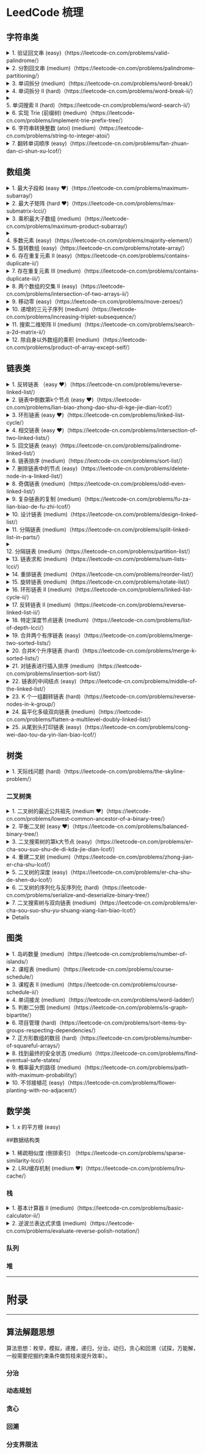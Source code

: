 # LeedCode 梳理

## 字符串类
<details>
<summary> 1. 验证回文串 (easy)（https://leetcode-cn.com/problems/valid-palindrome/） </summary> 
    
```cpp
class Solution {
public:
    bool isPalindrome(const string& s) {
        int left = 0;
        int right = s.length() - 1;
        while (left < right) {
            while (left < right && !isalnum(s[left])) { ++left; }
            while (left < right && !isalnum(s[right])) { --right; }
            if (tolower(s[left]) != tolower(s[right])) { return false; }
            ++left, --right;
        }
        return true;
    }
};
``` 
</details>

<details>
<summary> 2. 分割回文串 (medium)（https://leetcode-cn.com/problems/palindrome-partitioning/） </summary> 
</details>

<details>
<summary> 3. 单词拆分 (medium)（https://leetcode-cn.com/problems/word-break/） </summary> 
</details>

<details>
<summary> 4. 单词拆分 II (hard)（https://leetcode-cn.com/problems/word-break-ii/） </summary> 
</details>

<details>
<summary> 5. 单词搜索 II (hard)（https://leetcode-cn.com/problems/word-search-ii/） </summary> 
</details>

<details>
<summary> 6. 实现 Trie (前缀树) (medium)（https://leetcode-cn.com/problems/implement-trie-prefix-tree/） </summary> 
</details>

<details>
<summary> 6. 字符串转换整数 (atoi) (medium)（https://leetcode-cn.com/problems/string-to-integer-atoi/） </summary> 
</details>

<details>
<summary> 7. 翻转单词顺序 (easy)（https://leetcode-cn.com/problems/fan-zhuan-dan-ci-shun-xu-lcof/） </summary>
    
```cpp
class Solution {
public:
    string reverseWords(string s) {
        string res("");
        bool is_blank_status = true;
        size_t end = s.size();
        for (int cur = s.size()-1; cur >= 0; --cur) {
            if (is_blank_status && !isBlank(s[cur])) {
                end = cur;
                is_blank_status = false;
            }
            if (!is_blank_status && isBlank(s[cur])) {
                if (!res.empty()) {
                    res.push_back(' ');
                }
                res.append(s, cur+1, end - cur);
                is_blank_status = true;
            }
        }
        // not end with blank
        if (!is_blank_status) {
            if (!res.empty()) {
                res.push_back(' ');
            }
            res.append(s, 0, end+1);
        }
        return res;
    }
    
private:
    bool isBlank(char c) const {
        return ' ' == c;
    }
};
```

</details>


## 数组类
<details>
<summary> 1. 最大子段和 (easy &hearts;)（https://leetcode-cn.com/problems/maximum-subarray/） </summary> 

```cpp
class Solution {
public:
    int maxSubArray(vector<int>& nums) {
        int maxSum = INT_MIN;
        int curSum = 0;
        for (size_t id = 0; id < nums.size(); ++id) {
            if (curSum <= 0) {
                curSum = 0;
            }
            curSum += nums[id];
            if (curSum > maxSum) {
                maxSum = curSum;
            }
        }
        return maxSum;
    }
};
```

</details>

<details>
<summary> 2. 最大子矩阵 (hard &hearts;)（https://leetcode-cn.com/problems/max-submatrix-lcci/） </summary> 
    
```cpp
class Solution {
public:
    vector<int> getMaxMatrix(vector<vector<int>>& matrix) {
        vector<int> res;
        int maxSum = INT_MIN;
        for (size_t row1 = 0; row1 < matrix.size(); ++row1) {
            // 记录各列的和
            vector<int> sum(matrix[0].size(), 0);
            for (size_t row2 = row1; row2 < matrix.size(); ++row2) {
                int curSum = -1;
                int col1 = -1;
                for (size_t col2 = 0; col2 < matrix[0].size(); ++col2) {
                    sum[col2] += matrix[row2][col2];
                    if (curSum <= 0) {
                        // 重置左边列号
                        curSum = 0;
                        col1 = col2;
                    }
                    curSum += sum[col2];
                    if (curSum > maxSum) {
                        // 记录右边列号
                        maxSum = curSum;
                        if (res.empty()) {
                            res.resize(4);
                        }
                        res[0] = row1, res[1] = col1;
                        res[2] = row2, res[3] = col2;
                    }
                }
            }
        }
        return res;
    }
};
```
    
</details>

<details>
<summary> 3. 乘积最大子数组 (medium)（https://leetcode-cn.com/problems/maximum-product-subarray/） </summary> 
</details>

<details>
<summary> 4. 多数元素 (easy)（https://leetcode-cn.com/problems/majority-element/） </summary> 
</details>

<details>
<summary> 5. 旋转数组 (easy)（https://leetcode-cn.com/problems/rotate-array/） </summary> 
</details>

<details>
<summary> 6. 存在重复元素 II (easy)（https://leetcode-cn.com/problems/contains-duplicate-ii/） </summary> 
</details>

<details>
<summary> 7. 存在重复元素 III (medium)（https://leetcode-cn.com/problems/contains-duplicate-iii/） </summary> 
</details>

<details>
<summary> 8. 两个数组的交集 II (easy)（https://leetcode-cn.com/problems/intersection-of-two-arrays-ii/） </summary> 
</details>

<details>
<summary> 9. 移动零 (easy)（https://leetcode-cn.com/problems/move-zeroes/） </summary> 
</details>

<details>
<summary> 10. 递增的三元子序列 (medium)（https://leetcode-cn.com/problems/increasing-triplet-subsequence/） </summary> 
</details>

<details>
<summary> 11. 搜索二维矩阵 II (medium)（https://leetcode-cn.com/problems/search-a-2d-matrix-ii/） </summary> 
</details>

<details>
<summary> 12. 除自身以外数组的乘积 (medium)（https://leetcode-cn.com/problems/product-of-array-except-self/） </summary> 
</details>


## 链表类

<details>
<summary> 1. 反转链表 （easy &hearts;）（https://leetcode-cn.com/problems/reverse-linked-list/） </summary>
    
```cpp
/**
 * Definition for singly-linked list.
 * struct ListNode {
 *     int val;
 *     ListNode *next;
 *     ListNode(int x) : val(x), next(NULL) {}
 * };
 */
class Solution {
public:
    ListNode* reverseList(ListNode* head) {
        if (!head) {
            return head;
        }
        ListNode *cur = head;
        ListNode *pre = NULL;
        ListNode *post = NULL;
        while (cur != NULL) {
            post = cur->next;
            cur->next = pre;
            pre = cur;
            cur = post;
        }
        return pre;
    }
};
```

</details>

<details>
<summary> 2. 链表中倒数第k个节点 (easy &hearts;)（https://leetcode-cn.com/problems/lian-biao-zhong-dao-shu-di-kge-jie-dian-lcof/） </summary> 
    
```cpp
/**
 * Definition for singly-linked list.
 * struct ListNode {
 *     int val;
 *     ListNode *next;
 *     ListNode(int x) : val(x), next(NULL) {}
 * };
 */
class Solution {
public:
    ListNode* getKthFromEnd(ListNode* head, int k) {
        ListNode *fast = head;
        for (int id = 0; id < k; ++id) {
            if (!fast) {
                return NULL;
            }
            fast = fast->next;
        }
        ListNode *slow = head;
        while (fast != NULL) {
            fast = fast->next;
            slow = slow->next;
        }
        return slow;
    }
};
```

</details>

<details>
<summary> 3. 环形链表 (easy &hearts;)（https://leetcode-cn.com/problems/linked-list-cycle/） </summary> 
    
```cpp
/**
 * Definition for singly-linked list.
 * struct ListNode {
 *     int val;
 *     ListNode *next;
 *     ListNode(int x) : val(x), next(NULL) {}
 * };
 */
class Solution {
public:
    bool hasCycle(ListNode *head) {
        if (NULL == head || NULL == head->next) {
            return false;
        }
        ListNode *fast = head->next->next;
        ListNode *slow = head->next;
        while (fast && fast->next) {
            if (fast == slow) {
                return true;
            }
            slow = slow->next;
            fast = fast->next->next;
        }
        return false;
    }
};
```
    
</details>

<details>
<summary> 4. 相交链表 (easy &hearts;)（https://leetcode-cn.com/problems/intersection-of-two-linked-lists/） </summary> 

```cpp
/**
 * Definition for singly-linked list.
 * struct ListNode {
 *     int val;
 *     ListNode *next;
 *     ListNode(int x) : val(x), next(NULL) {}
 * };
 */
class Solution {
public:
    ListNode *getIntersectionNode(ListNode *headA, ListNode *headB) {
        //  链表 L1 长度为 a+c, 链表 L2 长度为 b+c, 其中 c >= 0.
        //  由 (a+c)+b == (b+c)+a, 得出两个指针在公共点相遇
        //  时间复杂度 O(a+b+c)
        ListNode *p1 = headA;
        ListNode *p2 = headB;
        while (p1 != p2) {
            p1 = (NULL == p1) ? headB : p1->next;
            p2 = (NULL == p2) ? headA : p2->next;
        }
        return p1;
    }
};
```
 
</details>

<details>
<summary> 5. 回文链表 (easy)（https://leetcode-cn.com/problems/palindrome-linked-list/） </summary> 
</details>

<details>
<summary> 6. 链表排序 (medium)（https://leetcode-cn.com/problems/sort-list/） </summary> 
</details>

<details>
<summary> 7. 删除链表中的节点 (easy)（https://leetcode-cn.com/problems/delete-node-in-a-linked-list/） </summary> 
</details>

<details>
<summary> 8. 奇偶链表 (medium)（https://leetcode-cn.com/problems/odd-even-linked-list/） </summary> 
</details>

<details>
<summary> 9. 复杂链表的复制 (medium)（https://leetcode-cn.com/problems/fu-za-lian-biao-de-fu-zhi-lcof/） </summary> 
</details>

<details>
<summary> 10. 设计链表 (medium)（https://leetcode-cn.com/problems/design-linked-list/） </summary> 
</details>


<details>
<summary> 11. 分隔链表 (medium)（https://leetcode-cn.com/problems/split-linked-list-in-parts/） </summary> 
</details>

<details>
<summary> 12. 分隔链表 (medium)（https://leetcode-cn.com/problems/partition-list/） </summary> 
</details>

<details>
<summary> 13. 链表求和 (medium)（https://leetcode-cn.com/problems/sum-lists-lcci/） </summary> 
    
```cpp
/**
 * Definition for singly-linked list.
 * struct ListNode {
 *     int val;
 *     ListNode *next;
 *     ListNode(int x) : val(x), next(NULL) {}
 * };
 */
class Solution {
public:
    ListNode* addTwoNumbers(ListNode* l1, ListNode* l2) {
        ListNode *l3 = NULL;
        ListNode *l3tail = NULL;
        int sum = 0;
        while (l1 != NULL || l2 !=NULL) {
            if (l1 != NULL && l2 != NULL) {
                sum += l1->val + l2->val;
                l1 = l1->next, l2 = l2->next;
            } else if (l1 != NULL) {
                sum += l1->val;
                l1 = l1->next;
            } else {
                sum += l2->val;
                l2 = l2->next;
            }    
            if (l3 == NULL) {
                l3tail = l3 = new ListNode(sum >= 10 ? (sum - 10) : sum);
            } else {
                l3tail->next = new ListNode(sum >= 10 ? (sum - 10) : sum);
                l3tail = l3tail->next;
            }
            sum = sum >= 10 ? 1 : 0;
        }
        if (sum > 0) {
            l3tail->next = new ListNode(sum);
        }
        return l3;
    }
};
```
* 如果链表非逆序数字，需要在计算前后分别执行下反转链表。

</details>

<details>
<summary> 14. 重排链表 (medium)（https://leetcode-cn.com/problems/reorder-list/） </summary> 
</details>

<details>
<summary> 15. 旋转链表 (medium)（https://leetcode-cn.com/problems/rotate-list/） </summary> 
</details>

<details>
<summary> 16. 环形链表 II (medium)（https://leetcode-cn.com/problems/linked-list-cycle-ii/） </summary> 
</details>

<details>
<summary> 17. 反转链表 II (medium)（https://leetcode-cn.com/problems/reverse-linked-list-ii/） </summary> 
</details>

<details>
<summary> 18. 特定深度节点链表 (medium)（https://leetcode-cn.com/problems/list-of-depth-lcci/） </summary> 
</details>

<details>
<summary> 19. 合并两个有序链表 (easy)（https://leetcode-cn.com/problems/merge-two-sorted-lists/） </summary> 

```cpp
/**
 * Definition for singly-linked list.
 * struct ListNode {
 *     int val;
 *     ListNode *next;
 *     ListNode() : val(0), next(nullptr) {}
 *     ListNode(int x) : val(x), next(nullptr) {}
 *     ListNode(int x, ListNode *next) : val(x), next(next) {}
 * };
 */
//  more effective
class Solution {
public:
    ListNode* mergeTwoLists(ListNode* l1, ListNode* l2) {
        ListNode *head = nullptr;
        ListNode *tail = nullptr;
        while (l1 && l2) {
            ListNode *tmpnode = nullptr;
            if (l1->val <= l2->val) {
                tmpnode = l1;
                l1 = l1->next;
            } else {
                tmpnode = l2;
                l2 = l2->next;
            }
            if (nullptr == head) {
                tail = head = tmpnode;
            } else {
                tail->next = tmpnode;
                tail = tail->next;
            }
        }
        if (nullptr == tail) {
            return (nullptr == l1) ? l2 : l1;
        }
        tail->next = (nullptr == l1) ? l2 : l1;
        return head;
    }
};
```

```cpp
// more concise
class Solution {
public:
    ListNode* mergeTwoLists(ListNode* l1, ListNode* l2) {
        ListNode *head = nullptr;
        ListNode *tail = nullptr;
        while (l1 || l2) {
            ListNode *tmpnode = nullptr;
            if (!l2 || (l1 && l1->val <= l2->val)) {
                tmpnode = l1;
                l1 = l1->next;
            } else {
                tmpnode = l2;
                l2 = l2->next;
            }
            if (nullptr == head) {
                tail = head = tmpnode;
            } else {
                tail->next = tmpnode;
                tail = tail->next;
            }
        }
        return head;
    }
};
```

</details>

<details>
<summary> 20. 合并K个升序链表 (hard)（https://leetcode-cn.com/problems/merge-k-sorted-lists/） </summary> 
</details>

<details>
<summary> 21. 对链表进行插入排序 (medium)（https://leetcode-cn.com/problems/insertion-sort-list/） </summary> 
</details>

<details>
<summary> 22. 链表的中间结点 (easy)（https://leetcode-cn.com/problems/middle-of-the-linked-list/） </summary> 
</details>

<details>
<summary> 23. K 个一组翻转链表 (hard)（https://leetcode-cn.com/problems/reverse-nodes-in-k-group/） </summary> 
</details>

<details>
<summary> 24. 扁平化多级双向链表 (medium)（https://leetcode-cn.com/problems/flatten-a-multilevel-doubly-linked-list/） </summary> 
</details>

<details>
<summary> 25. 从尾到头打印链表 (easy)（https://leetcode-cn.com/problems/cong-wei-dao-tou-da-yin-lian-biao-lcof/） </summary> 
</details>

## 树类

<details>
<summary> 1. 天际线问题 (hard)（https://leetcode-cn.com/problems/the-skyline-problem/） </summary> 
</details>


### 二叉树类
<details>
<summary> 1. 二叉树的最近公共祖先 (medium &hearts;)（https://leetcode-cn.com/problems/lowest-common-ancestor-of-a-binary-tree/） </summary> 
    
```cpp
/**
 * Definition for a binary tree node.
 * struct TreeNode {
 *     int val;
 *     TreeNode *left;
 *     TreeNode *right;
 *     TreeNode(int x) : val(x), left(NULL), right(NULL) {}
 * };
 */
class Solution {
public:
    TreeNode* lowestCommonAncestor(TreeNode* root, TreeNode* p, TreeNode* q) {
        if (NULL == root || root == p || root == q) {
            return root;
        }
        TreeNode *left = lowestCommonAncestor(root->left, p, q);
        TreeNode *right = lowestCommonAncestor(root->right, p, q);
        if (left && right) {
            return root;
        }
        return  (NULL == left) ? right : left;
    }
};
```
    
</details>

<details>
<summary> 2. 平衡二叉树 (easy &hearts;)（https://leetcode-cn.com/problems/balanced-binary-tree/） </summary> 
    
```cpp
/**
 * Definition for a binary tree node.
 * struct TreeNode {
 *     int val;
 *     TreeNode *left;
 *     TreeNode *right;
 *     TreeNode(int x) : val(x), left(NULL), right(NULL) {}
 * };
 */
class Solution {
public:

    bool isBalanced(TreeNode* root, int& depth) {
        if (NULL == root) {
            depth = 0;
            return true;
        }
        int left_depth = 0;
        int right_depth = 0;
        if (isBalanced(root->left, left_depth) && isBalanced(root->right, right_depth)) {
            if ((-1 <= left_depth - right_depth) && (left_depth - right_depth <= 1)) {
                depth = max(left_depth, right_depth) + 1;
                return true;
            }
        }
        depth = max(left_depth, right_depth) + 1;
        return false;
    }

    bool isBalanced(TreeNode* root) {
        int depth = 0;
        return isBalanced(root, depth);        
    }
};
```
    
</details>

<details>
<summary> 3. 二叉搜索树的第k大节点  (easy)（https://leetcode-cn.com/problems/er-cha-sou-suo-shu-de-di-kda-jie-dian-lcof/） </summary> 
</details>

<details>
<summary> 4. 重建二叉树 (medium)（https://leetcode-cn.com/problems/zhong-jian-er-cha-shu-lcof/） </summary> 
</details>

<details>
<summary> 5. 二叉树的深度  (easy)（https://leetcode-cn.com/problems/er-cha-shu-de-shen-du-lcof/） </summary> 
</details>

<details>
<summary> 6. 二叉树的序列化与反序列化  (hard)（https://leetcode-cn.com/problems/serialize-and-deserialize-binary-tree/） </summary> 
</details>

<details>
<summary> 7. 二叉搜索树与双向链表 (medium)（https://leetcode-cn.com/problems/er-cha-sou-suo-shu-yu-shuang-xiang-lian-biao-lcof/） </summary> 
</details>

<details>
<!--summary> x.  ()（） </summary--> 
</details>

## 图类
<details>
<summary> 1. 岛屿数量 (medium)（https://leetcode-cn.com/problems/number-of-islands/） </summary> 
</details>

<details>
<summary> 2. 课程表 (medium)（https://leetcode-cn.com/problems/course-schedule/） </summary> 
</details>

<details>
<summary> 3. 课程表 II (medium)（https://leetcode-cn.com/problems/course-schedule-ii/） </summary> 
</details>

<details>
<summary> 4. 单词接龙 (medium)（https://leetcode-cn.com/problems/word-ladder/） </summary> 
</details>

<details>
<summary> 5. 判断二分图 (medium)（https://leetcode-cn.com/problems/is-graph-bipartite/） </summary> 
</details>

<details>
<summary> 6. 项目管理 (hard)（https://leetcode-cn.com/problems/sort-items-by-groups-respecting-dependencies/） </summary> 
</details>

<details>
<summary> 7. 正方形数组的数目 (hard)（https://leetcode-cn.com/problems/number-of-squareful-arrays/） </summary> 
</details>

<details>
<summary> 8. 找到最终的安全状态 (medium)（https://leetcode-cn.com/problems/find-eventual-safe-states/ </summary> 
</details>

<details>
<summary> 9. 概率最大的路径 (medium)（https://leetcode-cn.com/problems/path-with-maximum-probability/） </summary> 
</details>

<details>
<summary> 10. 不邻接植花 (easy)（https://leetcode-cn.com/problems/flower-planting-with-no-adjacent/） </summary> 
</details>


## 数学类
<details>
<summary> 1. x 的平方根 (easy) </summary> 
题解：
```cpp
// 题解一（按位从大到小试）
class Solution {
public:
    int mySqrt(int x) {
        int ret = 0;
        // (2^16)^2 = 2^32
        // int cur_bit = 1 << ((sizeof(int) * 8) / 2);
        int cur_bit = (1 << ((sizeof(int) << 2)));
        while (cur_bit > 0) {
            ret ^= cur_bit;
            if (ret > x / ret) {
                ret ^= cur_bit;
            }
            cur_bit >>= 1; 
        }
        return ret;
    }
};
```
```cpp
// 题解二（二分查找）
class Solution {
public:
    int mySqrt(int x) {
        int left = 1;
        int right = x;
        while (left <= right) {
            int cur = left + ((right - left) >> 1);
            int tmp_val = x / cur;
            if (cur == tmp_val) {
                return cur;
            } else if (cur > tmp_val) {
                right = cur - 1;
            } else {
                left = cur + 1;
            }
        }
        return left - 1;
        
    }
};

```
```cpp
// 题解三（牛顿迭代法）
// 参考地址：https://www.cnblogs.com/liyangguang1988/p/3617926.html
class Solution {
public:
    int mySqrt(int x) {
        /* 用牛顿迭代法求浮点数的平方根 */ 
        double g0 = 0, g1 = x;  
        while(fabs(g1 - g0) > 0.9)  
        {  
            g0 = g1;  
            g1 = (g0 + (x / g0)) / 2;
        }  
        return floor(g1); // (int)g1
    }
};
```
      
</details>


##数据结构类

<details>
<summary> 1. 稀疏相似度 (倒排索引) （https://leetcode-cn.com/problems/sparse-similarity-lcci/） </summary> 

题解：
```bash
class Solution {
public:
    vector<string> computeSimilarities(vector<vector<int>>& docs) {
        vector<string> res;
        unordered_map<int, vector<int> > elem2doc;
        for (size_t doc_id = 0; doc_id < docs.size(); ++doc_id) {
            for (size_t elem_id = 0; elem_id < docs[doc_id].size(); ++elem_id) {
                elem2doc[docs[doc_id][elem_id]].push_back(doc_id);
            }
        }
        
        unordered_map<int, unordered_map<int, size_t> > doc2doc2freq;
        for (auto iter = elem2doc.begin(); iter != elem2doc.end(); ++iter) {
            for (size_t id = 0; id < iter->second.size(); ++id) {
                for (size_t k = id+1; k < iter->second.size(); ++k) {
                    doc2doc2freq[iter->second[id]][iter->second[k]]++;
                }
            }
        }

        for (auto iter = doc2doc2freq.begin(); iter != doc2doc2freq.end(); ++iter) {
            for (auto iter2 = iter->second.begin(); iter2 != iter->second.end(); ++iter2) {
                double similarity = double(iter2->second) / double(docs[iter->first].size() + docs[iter2->first].size() - iter2->second);
                if (similarity >= 0.000005f) {
                    char buffer[256];
                    int n = snprintf(buffer, 256, "%lu,%lu: %.4f", iter->first, iter2->first, similarity + 1e-9);
                    if (0 < n && n < 256) {
                        buffer[n] = '\0';
                        res.push_back(buffer);
                    }
                }
            }
        }
        return res;
    }
};
``` 

超时题解（O(n^2*m)）：
```c++
class Solution {
public:
    string compare2DocSimilarity(vector<int>& short_doc, size_t short_id, vector<int>& long_doc, size_t long_id) {
        if (short_doc.size() > long_doc.size()) return compare2DocSimilarity(long_doc, long_id, short_doc, short_id);
        string res("");
        if (short_doc.empty()) return res;
        unordered_set<int> short_set;
        for (size_t id = 0; id < short_doc.size(); ++id) short_set.insert(short_doc[id]);
        size_t intersection_num = 0;
        size_t unionsection_num = short_set.size();
        for (size_t id = 0; id < long_doc.size(); ++id) {
            if (short_set.find(long_doc[id]) != short_set.end()) {
                ++intersection_num;
            } else {
                ++unionsection_num;
            }
        }
        double similarity = double(intersection_num) / double(unionsection_num);
        if (similarity < 0.00005f) return res;
        char buffer[256];
        size_t min_id = min(short_id, long_id);
        size_t max_id = max(short_id, long_id);
        int n = snprintf(buffer, 256, "%lu,%lu: %.4f", min_id, max_id, similarity+1e-9);
        if (0 < n && n < 256) {
            buffer[n] = '\0';
        }
        return buffer;
    }

    vector<string> computeSimilarities(vector<vector<int>>& docs) {
        vector<string> res;
        for (size_t m = 0; m < docs.size(); ++m) {
            for (size_t n = m+1; n < docs.size(); ++n) {
                string cmp_str = compare2DocSimilarity(docs[m], m, docs[n], n);
                if (!cmp_str.empty()) {
                    res.push_back(cmp_str);
                }
            }
        }
        return res;

    }
};
```

</details>

<details>
<summary> 2. LRU缓存机制 (medium &hearts;)（https://leetcode-cn.com/problems/lru-cache/） </summary> 
   
```cpp
class LRUCache {
private:
    struct ListNode {
        int key;
        int value;
        ListNode *next;
        ListNode *pre;
        ListNode(int k, int v): key(k), value(v), next(NULL), pre(NULL) {}
    };

public:
    LRUCache(int capacity)
        :capacity_(capacity)
        ,head_(new ListNode(0, 0))
        ,tail_(new ListNode(0, 0)) {
            head_->next = tail_;
            tail_->pre = head_;
        }
    ~LRUCache() {
        ListNode *node = head_;
        ListNode *post = NULL;
        while (node != NULL) {
            post = node->next;
            delete node;
            node = post;
        }
    }
    
    int get(int key) {
        auto iter = key2node_.find(key);
        if (iter == key2node_.end()) {
            return -1;
        }
        ListNode *node = iter->second;
        if (!isHead(node)) {
            removeNode(node);
            addToHead(node);
        }
        return node->value;
    }
    
    void put(int key, int value) {
        auto iter = key2node_.find(key);
        if (iter == key2node_.end()) {
            if (key2node_.size() < capacity_) {
                ListNode *node = new ListNode(key, value);
                addToHead(node);
                key2node_.insert(make_pair(key, node));
            } else {
                ListNode *node = tail_->pre;
                key2node_.erase(node->key);
                removeNode(node);
                node->key = key;
                node->value = value;
                key2node_.insert(make_pair(key, node));
                addToHead(node);
            }
        } else {
            iter->second->value = value;
            if (!isHead(iter->second)) {
                removeNode(iter->second);
                addToHead(iter->second);
            }
        }
    }

private:
    bool isHead(ListNode *node) {
        return head_->next == node;
    }

    void removeNode(ListNode* node) {
        node->pre->next = node->next;
        node->next->pre = node->pre;
    }

    void addToHead(ListNode* node) {
        node->next = head_->next;
        head_->next->pre = node;
        node->pre = head_;
        head_->next = node;
    }
    
private:
    int capacity_;
    ListNode *head_;
    ListNode *tail_;
    unordered_map<int, ListNode*> key2node_;
};

/**
 * Your LRUCache object will be instantiated and called as such:
 * LRUCache* obj = new LRUCache(capacity);
 * int param_1 = obj->get(key);
 * obj->put(key,value);
 */
```
    
</details>



### 栈
<details>
<summary> 1. 基本计算器 II (medium)（https://leetcode-cn.com/problems/basic-calculator-ii/） </summary> 
</details>

<details>
<summary> 2. 逆波兰表达式求值 (medium)（https://leetcode-cn.com/problems/evaluate-reverse-polish-notation/） </summary> 
</details>

### 队列


### 堆




-----------
# 附录
-----------
## 算法解题思想 
算法思想：枚举，模拟，递推，递归，分治，动归，贪心和回溯（试探，万能解，一般需要挖掘约束条件做剪枝来提升效率）。
### 分治
### 动态规划

### 贪心
### 回溯
### 分支界限法

